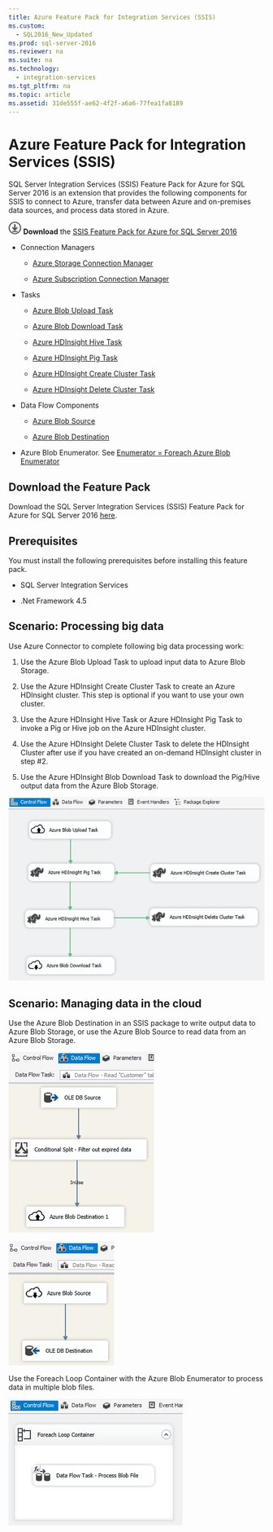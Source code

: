 ```yaml
---
title: Azure Feature Pack for Integration Services (SSIS)
ms.custom: 
  - SQL2016_New_Updated
ms.prod: sql-server-2016
ms.reviewer: na
ms.suite: na
ms.technology: 
  - integration-services
ms.tgt_pltfrm: na
ms.topic: article
ms.assetid: 31de555f-ae62-4f2f-a6a6-77fea1fa8189
---
```

# Azure Feature Pack for Integration Services (SSIS)
  SQL Server Integration Services (SSIS) Feature Pack for Azure for SQL Server 2016 is an extension that provides the following components for SSIS to connect to Azure, transfer data between Azure and on-premises data sources, and process data stored in Azure.

[![Download SSIS Feature Pack for Azure](../../Topics/TopicNameNotContainA/media/download.png)](http://go.microsoft.com/fwlink/?LinkID=626967) **Download** the [SSIS Feature Pack for Azure for SQL Server 2016](http://go.microsoft.com/fwlink/?LinkID=626967)


-   Connection Managers

    -   [Azure Storage Connection Manager](../../Topics/TopicNameNotContainA/Azure-Storage-Connection-Manager.md)

    -   [Azure Subscription Connection Manager](../../Topics/TopicNameNotContainA/Azure-Subscription-Connection-Manager.md)

-   Tasks

    -   [Azure Blob Upload Task](../../Topics/TopicNameNotContainA/Azure-Blob-Upload-Task.md)

    -   [Azure Blob Download Task](../../Topics/TopicNameNotContainA/Azure-Blob-Download-Task.md)

    -   [Azure HDInsight Hive Task](../../Topics/TopicNameNotContainA/Azure-HDInsight-Hive-Task.md)

    -   [Azure HDInsight Pig Task](../../Topics/TopicNameNotContainA/Azure-HDInsight-Pig-Task.md)

    -   [Azure HDInsight Create Cluster Task](../../Topics/TopicNameNotContainA/Azure-HDInsight-Create-Cluster-Task.md)

    -   [Azure HDInsight Delete Cluster Task](../../Topics/TopicNameNotContainA/Azure-HDInsight-Delete-Cluster-Task.md)

-   Data Flow Components

    -   [Azure Blob Source](../../Topics/TopicNameNotContainA/Azure-Blob-Source.md)

    -   [Azure Blob Destination](../../Topics/TopicNameNotContainA/Azure-Blob-Destination.md)

-   Azure Blob Enumerator. See [Enumerator = Foreach Azure Blob Enumerator](../../Topics/TopicNameNotContainA/Foreach-Loop-Editor--Collection-Page-.md#ForeachAzureBlob)

## Download the Feature Pack
 Download the SQL Server Integration Services (SSIS) Feature Pack for Azure for SQL Server 2016 [here](http://go.microsoft.com/fwlink/?LinkID=626967).

## Prerequisites
 You must install the following prerequisites before installing this feature pack.

-   SQL Server Integration Services

-   .Net Framework 4.5

## Scenario: Processing big data
 Use Azure Connector to complete following big data processing work:

1.  Use the Azure Blob Upload Task to upload input data to Azure Blob Storage.

2.  Use the Azure HDInsight Create Cluster Task to create an Azure HDInsight cluster. This step is optional if you want to use your own cluster.

3.  Use the Azure HDInsight Hive Task or Azure HDInsight Pig Task to invoke a Pig or Hive job on the Azure HDInsight cluster.

4.  Use the Azure HDInsight Delete Cluster Task to delete the HDInsight Cluster after use if you have created an on-demand HDInsight cluster in step #2.

5.  Use the Azure HDInsight Blob Download Task to download the Pig/Hive output data from the Azure Blob Storage.

![SSIS-AzureConnector-BigDataScenario](../../Topics/TopicNameNotContainA/media/SSIS-AzureConnector-BigDataScenario.png)
 
## Scenario: Managing data in the cloud
 Use the Azure Blob Destination in an SSIS package to write output data to Azure Blob Storage, or use the Azure Blob Source to read data from an Azure Blob Storage.

![SSIS-AzureConnector-CloudArchive-1](../../Topics/TopicNameNotContainA/media/SSIS-AzureConnector-CloudArchive-1.png)
 
 ![SSIS-AzureConnector-CloudArchive-2](../../Topics/TopicNameNotContainA/media/SSIS-AzureConnector-CloudArchive-2.png)

 Use the Foreach Loop Container with the Azure Blob Enumerator to process data in multiple blob files.

![SSIS-AzureConnector-CloudArchive-3](../../Topics/TopicNameNotContainA/media/SSIS-AzureConnector-CloudArchive-3.png)
  